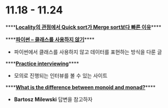 # 11.18 - 11.24



\*\*\*\*[**Locality의 관점에서 Quick sort가 Merge sort보다 빠른 이유**](https://medium.com/pocs/locality%EC%9D%98-%EA%B4%80%EC%A0%90%EC%97%90%EC%84%9C-quick-sort%EA%B0%80-merge-sort%EB%B3%B4%EB%8B%A4-%EB%B9%A0%EB%A5%B8-%EC%9D%B4%EC%9C%A0-824798181693)\*\*\*\*

\*\*\*\*[**파이썬 – 클래스를 사용하지 않기**](https://soooprmx.com/archives/10871)\*\*\*\*

* 파이썬에서 클래스를 사용하지 않고 데이터를 표현하는 방식을 다룬 글

\*\*\*\*[**Practice interviewing**](https://interviewing.io/)\*\*\*\*

* 모의로 진행되는 인터뷰를 볼 수 있는 사이트

\*\*\*\*[**What is the difference between monoid and monad?**](https://www.quora.com/What-is-the-difference-between-monoid-and-monad)\*\*\*\*

* **Bartosz Milewski** 답변을 참고하자



